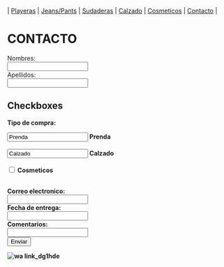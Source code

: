 | [Playeras](./playeras.md) | [Jeans/Pants](./jeans.md) | [Sudaderas](./sudaderas.md) | [Calzado](./calzado.md) | [Cosmeticos](./cosmeticos.md) | [Contacto](./contacto.md) |
# CONTACTO 
<form>
 <label for="name"> Nombres:</label><br> 
 <input type="text" id="name" name="name" valves="Tus nombres"><br> 
 <label for="lname">Apellidos:</label><br> 
 <input type="text" id="lname" names="lname" valves="Apellidos"><br> 

 <h2>Checkboxes</h2>
<p> <strong>Tipo de compra:</p>

<form action="/action_page.php">
  <input type="Tipo de compra" id="Tipo de compra" name="Tipo de compra" value="Prenda">
  <label for="Tipo de compra">Prenda</label><br><br>
  <input type="Tipo de compra" id="Tipo de compra" name="Tipo de compra" value="Calzado">
  <label for="Tipo de compra">Calzado</label><br><br>
  <input type="checkbox" id="Tipo de compra" name="Tipo de compra" value="Cosmeticos">
  <label for="tipo de prenda">Cosmeticos</label><br><br>
  


 <label for="lname">Correo electronico:</label><br> 
 <input type="text" id="lname" names="lname" valves="correo electronico"><br> 
 <label for="name">Fecha de entrega:</label><br> 
 <input type="text" id="name" name="name" valves="Fecha de entrega"><br> 
 <label for="lname">Comentarios:</label><br> 
 <input type="text" id="lname" names="lname" valves="comentarios"><br> 
  <input type="submit" value="Enviar">
</form>




  
  
  
  
![wa link_dg1hde](https://user-images.githubusercontent.com/100168785/158484541-3b68d2ca-de6d-46b3-88b2-6b605ab482a8.png)
